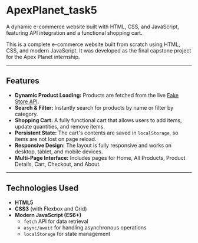 # ApexPlanet_task5
A dynamic e-commerce website built with HTML, CSS, and JavaScript, featuring API integration and a functional shopping cart.


This is a complete e-commerce website built from scratch using HTML, CSS, and modern JavaScript. It was developed as the final capstone project for the Apex Planet internship.

---

## Features

- **Dynamic Product Loading:** Products are fetched from the live [Fake Store API](https://fakestoreapi.com/).
- **Search & Filter:** Instantly search for products by name or filter by category.
- **Shopping Cart:** A fully functional cart that allows users to add items, update quantities, and remove items.
- **Persistent State:** The cart's contents are saved in `localStorage`, so items are not lost on page reload.
- **Responsive Design:** The layout is fully responsive and works on desktop, tablet, and mobile devices.
- **Multi-Page Interface:** Includes pages for Home, All Products, Product Details, Cart, Checkout, and About.

---

## Technologies Used

- **HTML5**
- **CSS3** (with Flexbox and Grid)
- **Modern JavaScript (ES6+)**
    - `fetch` API for data retrieval
    - `async/await` for handling asynchronous operations
    - `localStorage` for state management
